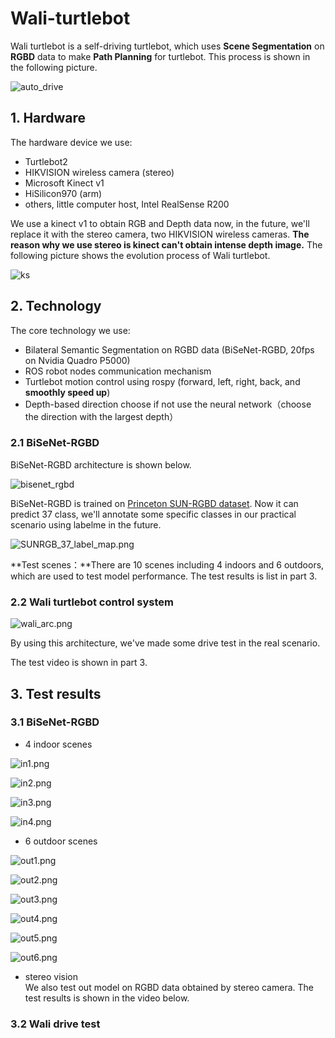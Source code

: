# Wali-turtlebot
Wali turtlebot is a self-driving turtlebot, which uses **Scene Segmentation** on **RGBD** data to make **Path Planning** for turtlebot. This process is shown in the following picture.

![auto_drive](poster/auto_drive.png)

## 1. Hardware

The hardware device we use:
- Turtlebot2
- HIKVISION wireless camera (stereo)
- Microsoft Kinect v1
- HiSilicon970 (arm)
- others, little computer host, Intel RealSense R200

We use a kinect v1 to obtain RGB and Depth data now, in the future, we'll replace it with the stereo camera, two HIKVISION wireless cameras. **The reason why we use stereo is kinect can't obtain intense depth image.** The following picture shows the evolution process of Wali turtlebot.

![ks](poster/ks.png)


## 2. Technology
The core technology we use:
- Bilateral Semantic Segmentation on RGBD data (BiSeNet-RGBD, 20fps on Nvidia Quadro P5000)
- ROS robot nodes communication mechanism
- Turtlebot motion control using rospy (forward, left, right, back, and **smoothly speed up**)
- Depth-based direction choose if not use the neural network（choose the direction with the largest depth）

### 2.1 BiSeNet-RGBD
BiSeNet-RGBD architecture is shown below.

![bisenet_rgbd](poster/bisenet_rgbd.png)

BiSeNet-RGBD is trained on [Princeton SUN-RGBD dataset](http://rgbd.cs.princeton.edu/). Now it can predict 37 class, we'll annotate some specific classes in our practical scenario using labelme in the future. 

![SUNRGB_37_label_map.png](poster/SUNRGB_37_label_map.png)

**Test scenes：**There are 10 scenes including 4 indoors and 6 outdoors, which are used to test model performance. The test results is list in part 3.

### 2.2 Wali turtlebot control system

![wali_arc.png](https://upload-images.jianshu.io/upload_images/1877813-e22788cac3456fb7.png?imageMogr2/auto-orient/strip%7CimageView2/2/w/1240)

By using this architecture, we've made some drive test in the real scenario.

The test video is shown in part 3.

## 3. Test results

### 3.1 BiSeNet-RGBD

- 4 indoor scenes

![in1.png](poster/in1.png)

![in2.png](poster/in2.png)

![in3.png](poster/in3.png)

![in4.png](poster/in4.png)

- 6 outdoor scenes

![out1.png](poster/out1.png)

![out2.png](poster/out2.png)

![out3.png](poster/out3.png)

![out4.png](poster/out4.png)

![out5.png](poster/out5.png)

![out6.png](poster/out5.png)

- stereo vision<br>We also test out model on RGBD data obtained by stereo camera. The test results is shown in the video below.

### 3.2 Wali drive test